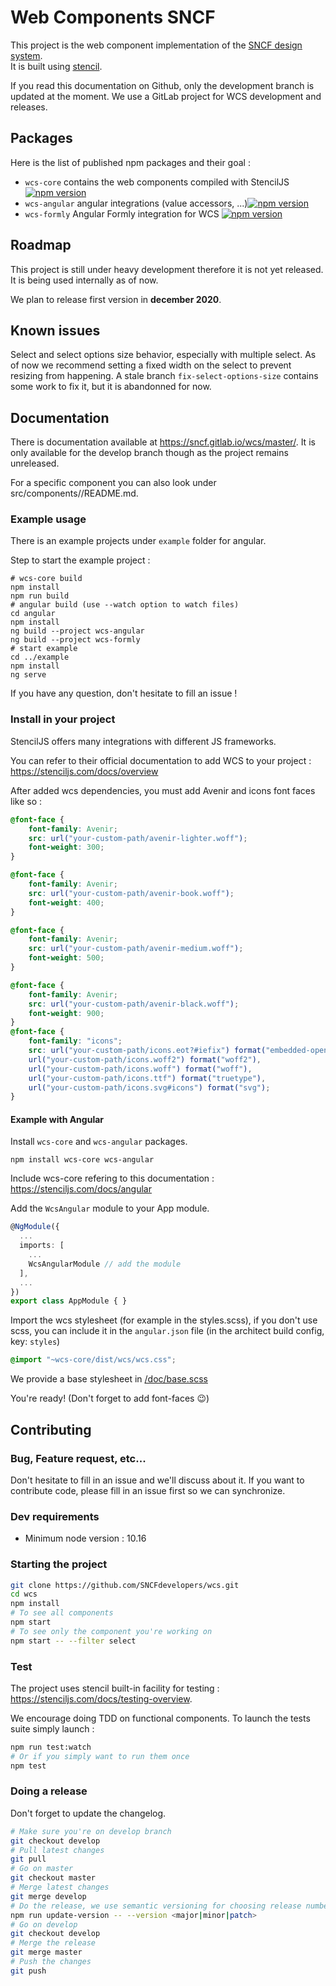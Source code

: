 # Web Components SNCF 

This project is the web component implementation of the [SNCF design system](https://designmetier-bootstrap.sncf.fr/).  
It is built using [stencil](https://github.com/ionic-team/stencil).

If you read this documentation on Github, only the development branch is updated at the moment. We use a GitLab project for WCS development and releases.

## Packages

Here is the list of published npm packages and their goal :

- `wcs-core` contains the web components compiled with StencilJS [![npm version](https://badge.fury.io/js/wcs-core.svg)](https://badge.fury.io/js/wcs-core)
- `wcs-angular` angular integrations (value accessors, ...)[![npm version](https://badge.fury.io/js/wcs-angular.svg)](https://badge.fury.io/js/wcs-angular)
- `wcs-formly` Angular Formly integration for WCS [![npm version](https://badge.fury.io/js/wcs-formly.svg)](https://badge.fury.io/js/wcs-formly)

## Roadmap

This project is still under heavy development therefore it is not yet released. It is being used internally as of now.

We plan to release first version in **december 2020**.

## Known issues

Select and select options size behavior, especially with multiple select. As of now we recommend setting a fixed width on the select to prevent resizing from happening. A stale branch `fix-select-options-size` contains some work to fix it, but it is abandonned for now.

## Documentation

There is documentation available at https://sncf.gitlab.io/wcs/master/. It is only available for the develop branch though as the project remains unreleased.

For a specific component you can also look under src/components/<the-component-you-want-the-doc-for>/README.md.
    
### Example usage

There is an example projects under `example` folder for angular.

Step to start the example project :
```shell
# wcs-core build
npm install
npm run build
# angular build (use --watch option to watch files)
cd angular
npm install
ng build --project wcs-angular
ng build --project wcs-formly
# start example
cd ../example
npm install
ng serve
```

If you have any question, don't hesitate to fill an issue !

### Install in your project

StencilJS offers many integrations with different JS frameworks.

You can refer to their official documentation to add WCS to your project : https://stenciljs.com/docs/overview

After added wcs dependencies, you must add Avenir and icons font faces like so :

```css
@font-face {
    font-family: Avenir;
    src: url("your-custom-path/avenir-lighter.woff");
    font-weight: 300;
}

@font-face {
    font-family: Avenir;
    src: url("your-custom-path/avenir-book.woff");
    font-weight: 400;
}

@font-face {
    font-family: Avenir;
    src: url("your-custom-path/avenir-medium.woff");
    font-weight: 500;
}

@font-face {
    font-family: Avenir;
    src: url("your-custom-path/avenir-black.woff");
    font-weight: 900;
}
@font-face {
    font-family: "icons";
    src: url("your-custom-path/icons.eot?#iefix") format("embedded-opentype"),
    url("your-custom-path/icons.woff2") format("woff2"),
    url("your-custom-path/icons.woff") format("woff"),
    url("your-custom-path/icons.ttf") format("truetype"),
    url("your-custom-path/icons.svg#icons") format("svg");
}
```

#### Example with Angular

Install `wcs-core` and `wcs-angular` packages.

```
npm install wcs-core wcs-angular
```

Include wcs-core refering to this documentation : https://stenciljs.com/docs/angular

Add the `WcsAngular` module to your App module.

```ts
@NgModule({
  ...
  imports: [
    ...
    WcsAngularModule // add the module
  ],
  ...
})
export class AppModule { }
```

Import the wcs stylesheet (for example in the styles.scss), if you don't use scss, you can include it in the `angular.json` file (in the architect build config, key: `styles`)

```scss
@import "~wcs-core/dist/wcs/wcs.css";
```

We provide a base stylesheet in [/doc/base.scss](./doc/base.scss)

You're ready! (Don't forget to add font-faces 😉)

## Contributing

### Bug, Feature request, etc...

Don't hesitate to fill in an issue and we'll discuss about it. If you want to contribute code, please fill in an issue first so we can synchronize.

### Dev requirements

- Minimum node version : 10.16

### Starting the project

```sh
git clone https://github.com/SNCFdevelopers/wcs.git
cd wcs
npm install
# To see all components
npm start
# To see only the component you're working on
npm start -- --filter select
```

### Test

The project uses stencil built-in facility for testing : https://stenciljs.com/docs/testing-overview.

We encourage doing TDD on functional components. To launch the tests suite simply launch :

```sh
npm run test:watch
# Or if you simply want to run them once
npm test
```

### Doing a release

Don't forget to update the changelog.

```sh
# Make sure you're on develop branch
git checkout develop
# Pull latest changes
git pull
# Go on master
git checkout master
# Merge latest changes
git merge develop
# Do the release, we use semantic versioning for choosing release number
npm run update-version -- --version <major|minor|patch>
# Go on develop
git checkout develop
# Merge the release
git merge master
# Push the changes
git push
```
